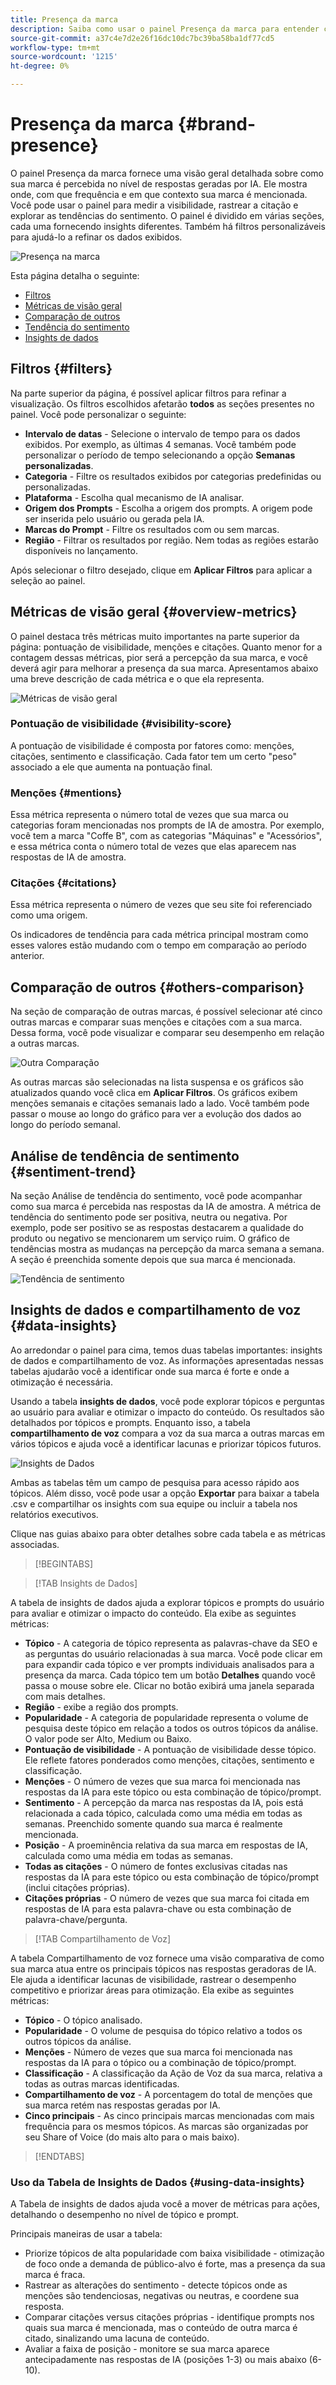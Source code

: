 ```yaml
---
title: Presença da marca
description: Saiba como usar o painel Presença da marca para entender como sua marca é percebida no nível de respostas geradas por IA.
source-git-commit: a37c4e7d2e26f16dc10dc7bc39ba58ba1df77cd5
workflow-type: tm+mt
source-wordcount: '1215'
ht-degree: 0%

---
```



# Presença da marca {#brand-presence}

O painel Presença da marca fornece uma visão geral detalhada sobre como sua marca é percebida no nível de respostas geradas por IA. Ele mostra onde, com que frequência e em que contexto sua marca é mencionada. Você pode usar o painel para medir a visibilidade, rastrear a citação e explorar as tendências do sentimento. O painel é dividido em várias seções, cada uma fornecendo insights diferentes. Também há filtros personalizáveis para ajudá-lo a refinar os dados exibidos.

![Presença na marca](/help/dashboards/assets/brand-main.png)

Esta página detalha o seguinte:

* [Filtros](#filters)
* [Métricas de visão geral](##key-metrics)
* [Comparação de outros](##others-comparison)
* [Tendência do sentimento](#sentiment-trend)
* [Insights de dados](#data-insights)

## Filtros {#filters}

Na parte superior da página, é possível aplicar filtros para refinar a visualização. Os filtros escolhidos afetarão **todos** as seções presentes no painel. Você pode personalizar o seguinte:

* **Intervalo de datas** - Selecione o intervalo de tempo para os dados exibidos. Por exemplo, as últimas 4 semanas. Você também pode personalizar o período de tempo selecionando a opção **Semanas personalizadas**.
* **Categoria** - Filtre os resultados exibidos por categorias predefinidas ou personalizadas.
* **Plataforma** - Escolha qual mecanismo de IA analisar.
* **Origem dos Prompts** - Escolha a origem dos prompts. A origem pode ser inserida pelo usuário ou gerada pela IA.
* **Marcas do Prompt** - Filtre os resultados com ou sem marcas.
* **Região** - Filtrar os resultados por região. Nem todas as regiões estarão disponíveis no lançamento.

Após selecionar o filtro desejado, clique em **Aplicar Filtros** para aplicar a seleção ao painel.

## Métricas de visão geral {#overview-metrics}

O painel destaca três métricas muito importantes na parte superior da página: pontuação de visibilidade, menções e citações. Quanto menor for a contagem dessas métricas, pior será a percepção da sua marca, e você deverá agir para melhorar a presença da sua marca. Apresentamos abaixo uma breve descrição de cada métrica e o que ela representa.

![Métricas de visão geral](/help/dashboards/assets/overview-metrics.png)

### Pontuação de visibilidade {#visibility-score}

A pontuação de visibilidade é composta por fatores como: menções, citações, sentimento e classificação. Cada fator tem um certo &quot;peso&quot; associado a ele que aumenta na pontuação final.

### Menções {#mentions}

Essa métrica representa o número total de vezes que sua marca ou categorias foram mencionadas nos prompts de IA de amostra. Por exemplo, você tem a marca &quot;Coffe B&quot;, com as categorias &quot;Máquinas&quot; e &quot;Acessórios&quot;, e essa métrica conta o número total de vezes que elas aparecem nas respostas de IA de amostra.

### Citações {#citations}

Essa métrica representa o número de vezes que seu site foi referenciado como uma origem.

Os indicadores de tendência para cada métrica principal mostram como esses valores estão mudando com o tempo em comparação ao período anterior.

## Comparação de outros {#others-comparison}

Na seção de comparação de outras marcas, é possível selecionar até cinco outras marcas e comparar suas menções e citações com a sua marca. Dessa forma, você pode visualizar e comparar seu desempenho em relação a outras marcas.

![Outra Comparação](/help/dashboards/assets/other-comparison.png)

As outras marcas são selecionadas na lista suspensa e os gráficos são atualizados quando você clica em **Aplicar Filtros**. Os gráficos exibem menções semanais e citações semanais lado a lado. Você também pode passar o mouse ao longo do gráfico para ver a evolução dos dados ao longo do período semanal.

## Análise de tendência de sentimento {#sentiment-trend}

Na seção Análise de tendência do sentimento, você pode acompanhar como sua marca é percebida nas respostas da IA de amostra. A métrica de tendência do sentimento pode ser positiva, neutra ou negativa. Por exemplo, pode ser positivo se as respostas destacarem a qualidade do produto ou negativo se mencionarem um serviço ruim. O gráfico de tendências mostra as mudanças na percepção da marca semana a semana. A seção é preenchida somente depois que sua marca é mencionada.

![Tendência de sentimento](/help/dashboards/assets/sentiment-trend.png)

## Insights de dados e compartilhamento de voz {#data-insights}

Ao arredondar o painel para cima, temos duas tabelas importantes: insights de dados e compartilhamento de voz. As informações apresentadas nessas tabelas ajudarão você a identificar onde sua marca é forte e onde a otimização é necessária.

Usando a tabela **insights de dados**, você pode explorar tópicos e perguntas ao usuário para avaliar e otimizar o impacto do conteúdo. Os resultados são detalhados por tópicos e prompts. Enquanto isso, a tabela **compartilhamento de voz** compara a voz da sua marca a outras marcas em vários tópicos e ajuda você a identificar lacunas e priorizar tópicos futuros.

![Insights de Dados](/help/dashboards/assets/data-insights.png)

Ambas as tabelas têm um campo de pesquisa para acesso rápido aos tópicos. Além disso, você pode usar a opção **Exportar** para baixar a tabela .csv e compartilhar os insights com sua equipe ou incluir a tabela nos relatórios executivos.

Clique nas guias abaixo para obter detalhes sobre cada tabela e as métricas associadas.

>[!BEGINTABS]

>[!TAB Insights de Dados]

A tabela de insights de dados ajuda a explorar tópicos e prompts do usuário para avaliar e otimizar o impacto do conteúdo. Ela exibe as seguintes métricas:

* **Tópico** - A categoria de tópico representa as palavras-chave da SEO e as perguntas do usuário relacionadas à sua marca. Você pode clicar em para expandir cada tópico e ver prompts individuais analisados para a presença da marca. Cada tópico tem um botão **Detalhes** quando você passa o mouse sobre ele. Clicar no botão exibirá uma janela separada com mais detalhes.
* **Região** - exibe a região dos prompts.
* **Popularidade** - A categoria de popularidade representa o volume de pesquisa deste tópico em relação a todos os outros tópicos da análise. O valor pode ser Alto, Medium ou Baixo.
* **Pontuação de visibilidade** - A pontuação de visibilidade desse tópico. Ele reflete fatores ponderados como menções, citações, sentimento e classificação.
* **Menções** - O número de vezes que sua marca foi mencionada nas respostas da IA para este tópico ou esta combinação de tópico/prompt.
* **Sentimento** - A percepção da marca nas respostas da IA, pois está relacionada a cada tópico, calculada como uma média em todas as semanas. Preenchido somente quando sua marca é realmente mencionada.
* **Posição** - A proeminência relativa da sua marca em respostas de IA, calculada como uma média em todas as semanas.
* **Todas as citações** - O número de fontes exclusivas citadas nas respostas da IA para este tópico ou esta combinação de tópico/prompt (inclui citações próprias).
* **Citações próprias** - O número de vezes que sua marca foi citada em respostas de IA para esta palavra-chave ou esta combinação de palavra-chave/pergunta.

>[!TAB Compartilhamento de Voz]

A tabela Compartilhamento de voz fornece uma visão comparativa de como sua marca atua entre os principais tópicos nas respostas geradoras de IA. Ele ajuda a identificar lacunas de visibilidade, rastrear o desempenho competitivo e priorizar áreas para otimização. Ela exibe as seguintes métricas:

* **Tópico** - O tópico analisado.
* **Popularidade** - O volume de pesquisa do tópico relativo a todos os outros tópicos da análise.
* **Menções** - Número de vezes que sua marca foi mencionada nas respostas da IA para o tópico ou a combinação de tópico/prompt.
* **Classificação** - A classificação da Ação de Voz da sua marca, relativa a todas as outras marcas identificadas.
* **Compartilhamento de voz** - A porcentagem do total de menções que sua marca retém nas respostas geradas por IA.
* **Cinco principais** - As cinco principais marcas mencionadas com mais frequência para os mesmos tópicos. As marcas são organizadas por seu Share of Voice (do mais alto para o mais baixo).

>[!ENDTABS]

### Uso da Tabela de Insights de Dados {#using-data-insights}

A Tabela de insights de dados ajuda você a mover de métricas para ações, detalhando o desempenho no nível de tópico e prompt.

Principais maneiras de usar a tabela:

* Priorize tópicos de alta popularidade com baixa visibilidade - otimização de foco onde a demanda de público-alvo é forte, mas a presença da sua marca é fraca.
* Rastrear as alterações do sentimento - detecte tópicos onde as menções são tendenciosas, negativas ou neutras, e coordene sua resposta.
* Comparar citações versus citações próprias - identifique prompts nos quais sua marca é mencionada, mas o conteúdo de outra marca é citado, sinalizando uma lacuna de conteúdo.
* Avaliar a faixa de posição - monitore se sua marca aparece antecipadamente nas respostas de IA (posições 1-3) ou mais abaixo (6-10).
